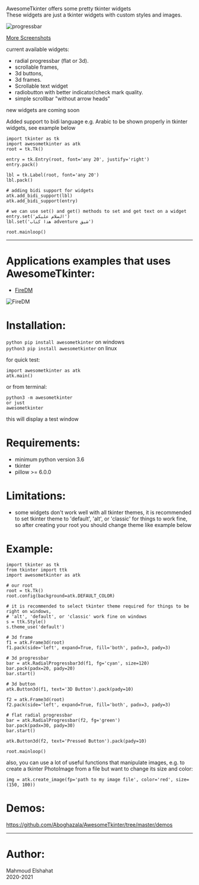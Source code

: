 AwesomeTkinter offers some pretty tkinter widgets  
These widgets are just a tkinter widgets with custom styles and images.

![progressbar](https://user-images.githubusercontent.com/37757246/93717162-3c059b80-fb74-11ea-9998-00fc5ba82ca3.png)

[More Screenshots](https://github.com/Aboghazala/AwesomeTkinter/issues/1)

current available widgets:
- radial progressbar (flat or 3d).
- scrollable frames,
- 3d buttons,
- 3d frames.
- Scrollable text widget
- radiobutton with better indicator/check mark quality.
- simple scrollbar "without arrow heads"

new widgets are coming soon

Added support to bidi language e.g. Arabic to be shown properly in tkinter widgets, see example below

```
import tkinter as tk
import awesometkinter as atk
root = tk.Tk()

entry = tk.Entry(root, font='any 20', justify='right')
entry.pack()

lbl = tk.Label(root, font='any 20')
lbl.pack()

# adding bidi support for widgets
atk.add_bidi_support(lbl)
atk.add_bidi_support(entry)

# we can use set() and get() methods to set and get text on a widget
entry.set('السلام عليكم')
lbl.set('هذا كتاب adventure شيق')

root.mainloop()
```


--------------------------------------------------------------------------------------------------------------------


# Applications examples that uses AwesomeTkinter:
- [FireDM](https://github.com/firedm/FireDM)

![FireDM](https://user-images.githubusercontent.com/58998813/112715559-83852f80-8ee9-11eb-8ea3-d8c0f98a0153.png)

# Installation:
`python pip install awesometkinter` on windows  
`python3 pip install awesometkinter` on linux

for quick test:
```
import awesometkinter as atk
atk.main()
```

or from terminal:
```
python3 -m awesometkinter
or just
awesometkinter
```
this will display a test window

# Requirements:
- minimum python version 3.6
- tkinter
- pillow >= 6.0.0

# Limitations:
- some widgets don't work well with all tkinter themes, it is recommended to 
  set tkinter theme to 'default', 'alt', or 'classic' for things to
  work fine, so after creating your root you should change
  theme like example below


# Example:
```
import tkinter as tk
from tkinter import ttk
import awesometkinter as atk

# our root
root = tk.Tk()
root.config(background=atk.DEFAULT_COLOR)

# it is recommended to select tkinter theme required for things to be right on windows,
# 'alt', 'default', or 'classic' work fine on windows
s = ttk.Style()
s.theme_use('default')

# 3d frame
f1 = atk.Frame3d(root)
f1.pack(side='left', expand=True, fill='both', padx=3, pady=3)

# 3d progressbar
bar = atk.RadialProgressbar3d(f1, fg='cyan', size=120)
bar.pack(padx=20, pady=20)
bar.start()

# 3d button
atk.Button3d(f1, text='3D Button').pack(pady=10)

f2 = atk.Frame3d(root)
f2.pack(side='left', expand=True, fill='both', padx=3, pady=3)

# flat radial progressbar
bar = atk.RadialProgressbar(f2, fg='green')
bar.pack(padx=30, pady=30)
bar.start()

atk.Button3d(f2, text='Pressed Button').pack(pady=10)

root.mainloop()
```

also, you can use a lot of useful functions that manipulate images, e.g.
to create a tkinter PhotoImage from a file but want to change its size
and color:
```
img = atk.create_image(fp='path to my image file', color='red', size=(150, 100))
```

# Demos:
https://github.com/Aboghazala/AwesomeTkinter/tree/master/demos

---
# Author:
Mahmoud Elshahat  
2020-2021
